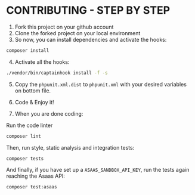 
# CONTRIBUTING - STEP BY STEP

1. Fork this project on your github account
2. Clone the forked project on your local environment
3. So now, you can install dependencies and activate the hooks:

```bash
composer install
```

4. Activate all the hooks:

```bash
./vendor/bin/captainhook install -f -s
```

5. Copy the `phpunit.xml.dist` to `phpunit.xml` with your desired variables on bottom file.

6. Code & Enjoy it!

7. When you are done coding:

Run the code linter

```bash
composer lint
```

Then, run style, static analysis and integration tests:

```bash
composer tests
```

And finally, if you have set up a `ASAAS_SANDBOX_API_KEY`, run the tests again reaching the Asaas API:

```bash
composer test:asaas
```
